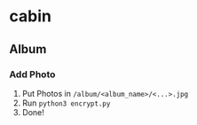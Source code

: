 # cabin
## Album
### Add Photo
1. Put Photos in `/album/<album_name>/<...>.jpg`
2. Run `python3 encrypt.py`
3. Done!
